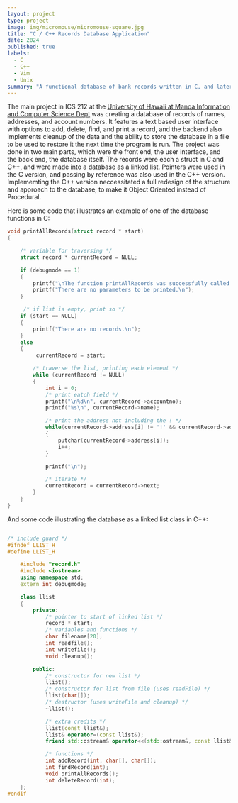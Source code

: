 ```yaml
---
layout: project
type: project
image: img/micromouse/micromouse-square.jpg
title: "C / C++ Records Database Application"
date: 2024
published: true
labels:
  - C
  - C++
  - Vim
  - Unix
summary: "A functional database of bank records written in C, and later rewritten in C++, for ICS 212."
---
```

The main project in ICS 212 at the [University of Hawaii at Manoa Information and Computer Science Dept](https://www.ics.hawaii.edu/) was creating a database of records of names, addresses, and account numbers. It features a text based user interface with options to add, delete, find, and print a record, and the backend also implements cleanup of the data and the ability to store the database in a file to be used to restore it the next time the program is run. The project was done in two main parts, which were the front end, the user interface, and the back end, the database itself. The records were each a struct in C and C++, and were made into a database as a linked list. Pointers were used in the C version, and passing by reference was also used in the C++ version. Implememting the C++ version neccessitated a full redesign of the structure and approach to the database, to make it Object Oriented instead of Procedural. 

Here is some code that illustrates an example of one of the database functions in C:

```cpp
void printAllRecords(struct record * start)
{

    /* variable for traversing */
    struct record * currentRecord = NULL;

    if (debugmode == 1)
    {
        printf("\nThe function printAllRecords was successfully called!\n");
        printf("There are no parameters to be printed.\n");
    }

     /* if list is empty, print so */
    if (start == NULL)
    {
        printf("There are no records.\n");
    }
    else
    {
         currentRecord = start;

        /* traverse the list, printing each element */
        while (currentRecord != NULL)
        {
            int i = 0;
            /* print eatch field */
            printf("\n%d\n", currentRecord->accountno);
            printf("%s\n", currentRecord->name);

            /* print the address not including the ! */
            while(currentRecord->address[i] != '!' && currentRecord->address[i] != '\0')
            {
                putchar(currentRecord->address[i]);
                i++;
            }

            printf("\n");

            /* iterate */
            currentRecord = currentRecord->next;
        }
    }
}
```

And some code illustrating the database as a linked list class in C++:

```cpp

/* include guard */
#ifndef LLIST_H
#define LLIST_H

    #include "record.h"
    #include <iostream>
    using namespace std;
    extern int debugmode;

    class llist
    {
        private:
            /* pointer to start of linked list */
            record * start;
            /* variables and functions */
            char filename[20];
            int readfile();
            int writefile();
            void cleanup();

        public:
            /* constructor for new list */
            llist();
            /* constructor for list from file (uses readFile) */
            llist(char[]);
            /* destructor (uses writeFile and cleanup) */
            ~llist();

            /* extra credits */
            llist(const llist&);
            llist& operator=(const llist&);
            friend std::ostream& operator<<(std::ostream&, const llist&);

            /* functions */
            int addRecord(int, char[], char[]);
            int findRecord(int);
            void printAllRecords();
            int deleteRecord(int);
    };
#endif

```
